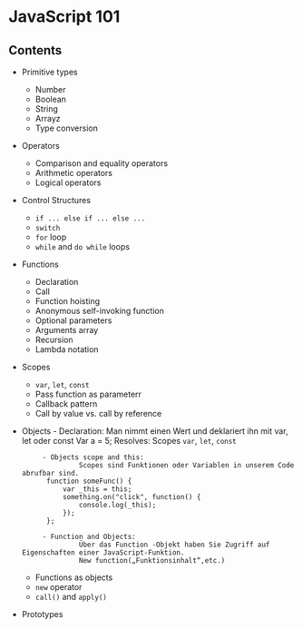 # JavaScript 101

## Contents
- Primitive types
  - Number
  - Boolean
  - String
  - Arrayz
  - Type conversion
- Operators
  - Comparison and equality operators
  - Arithmetic operators
  - Logical operators
- Control Structures
  - `if ... else if ... else ...`
  - `switch`
  - `for` loop
  - `while` and `do while` loops
- Functions
  - Declaration
  - Call
  - Function hoisting
  - Anonymous self-invoking function
  - Optional parameters
  - Arguments array
  - Recursion
  - Lambda notation
- Scopes
  - `var`, `let`, `const`
  - Pass function as parameterr
  - Callback pattern
  - Call by value vs. call by reference
- Objects
           - Declaration:
                    Man nimmt einen Wert und deklariert ihn mit var, let oder const
                    Var a = 5;
                        Resolves: Scopes `var`, `let`, `const`

           - Objects scope and this:
                    Scopes sind Funktionen oder Variablen in unserem Code abrufbar sind.
            function someFunc() {
                var _this = this;
                something.on("click", function() {
                    console.log(_this);
                });
            };

           - Function and Objects:
                    Über das Function -Objekt haben Sie Zugriff auf Eigenschaften einer JavaScript-Funktion.
                    New function(„Funktionsinhalt“,etc.)
  - Functions as objects
  - `new` operator
  - `call()` and `apply()`
- Prototypes
